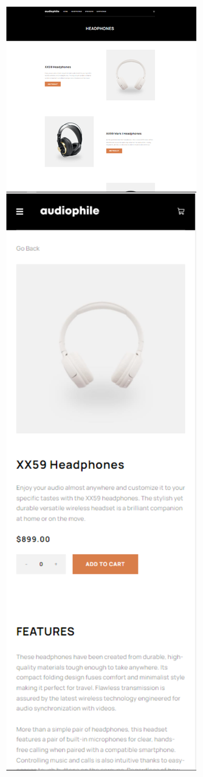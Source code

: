 <img src="./public/images/preview-project/Preview1.PNG" style="width: 500px"><img src="./public/images/preview-project/Preview4.PNG" style="width: 500px">

 
 

